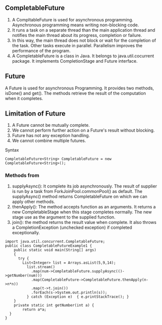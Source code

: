 ## CompletableFuture

1. A CompltableFuture is used for asynchronous programming. Asynchronous programming means writing non-blocking code.
2. It runs a task on a separate thread than the main application thread and notifies the main thread about its progress, completion or failure.
3. In this way, the main thread does not block or wait for the completion of the task. Other tasks execute in parallel. Parallelism improves the performance of the program.
4. A CompletableFuture is a class in Java. It belongs to java.util.cocurrent package. It implements CompletionStage and Future interface.



## Future
A Future is used for asynchronous Programming. It provides two methods, isDone() and get(). The methods retrieve the result of the computation when it completes.

## Limitation of Future
1. A Future cannot be mutually complete.
2. We cannot perform further action on a Future's result without blocking.
3. Future has not any exception handling.
4. We cannot combine multiple futures.

Syntax
```
CompletableFuture<String> CompletableFuture = new CompletableFuture<String>();  
```

### Methods from 
1. supplyAsync(): It complete its job asynchronously. The result of supplier is run by a task from ForkJoinPool.commonPool() as default. The supplyAsync() method returns CompletableFuture on which we can apply other methods.
2. thenApply(): The method accepts function as an arguments. It returns a new CompletableStage when this stage completes normally. The new stage use as the argument to the supplied function.
3. join(): the method returns the result value when complete. It also throws a CompletionException (unchecked exception) if completed exceptionally.

```
import java.util.concurrent.CompletableFuture;  
public class CompletableFutureExample1 {  
    public static void main(String[] args)   
    {  
      try {  
        List<Integer> list = Arrays.asList(5,9,14);  
          list.stream()
            .map(num->CompletableFuture.supplyAsync(()->getNumber(num)))
            .map(CompletableFuture->CompletableFuture.thenApply(n->n*n))
            .map(t->t.join())
            .forEach(s->System.out.println(s));  
          } catch (Exception e)  { e.printStackTrace(); }  
    }  
    private static int getNumber(int a) {  
        return a*a;  
  }
}  
```


